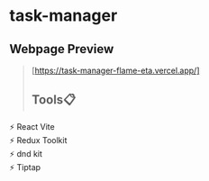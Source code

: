 # task-manager

## Webpage Preview
> [https://task-manager-flame-eta.vercel.app/]
>
>  ## Tools📋                                                                                                                                                          
 ⚡️ React Vite                                                                                                                                                     
 ⚡️ Redux Toolkit                                                                                                                                                          
 ⚡️ dnd kit                                                                                                                                                        
 ⚡️ Tiptap

